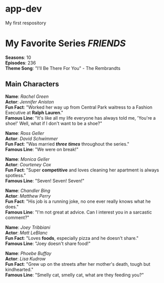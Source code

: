 # app-dev
My first respository

# My Favorite Series *FRIENDS*

**Seasons**: 10 <br>
**Episodes**: 236 <br>
**Theme Song**: "I'll Be There For You" - The Rembrandts <br>

## **Main Characters**

**Name**: *Rachel Green* <br>
**Actor**: *Jennifer Aniston* <br>
**Fun Fact**: "Worked her way up from Central Park waitress to a Fashion Executive at **Ralph Lauren**." <br>
**Famous Line**: "It's like all my life everyone has always told me, 'You're a shoe!' Well, what if I don't want to be a shoe?" <br>

**Name**: *Ross Geller* <br>
**Actor**: *David Schwimmer* <br>
**Fun Fact**: "Was married ***three times*** throughout the series." <br>
**Famous Line**: "We were on break!" <br>

**Name**: *Monica Geller* <br>
**Actor**: *Courteney Cox* <br>
**Fun Fact**:  "Super **competitive** and loves cleaning her apartment is always spotless." <br>
**Famous Line**: "Seven! Seven! Seven!" <br>

**Name**: *Chandler Bing* <br>
**Actor**: *Matthew Perry* <br>
**Fun Fact**:  "His job is a running joke, no one ever really knows what he does." <br>
**Famous Line**: "I'm not great at advice. Can I interest you in a sarcastic comment?" <br>

**Name**: *Joey Tribbiani* <br>
**Actor**: *Matt LeBlanc* <br>
**Fun Fact**:  "Loves **foods**, especially pizza and he doesn't share." <br>
**Famous Line**: "Joey doesn't share food!" <br>

**Name**: *Phoebe Buffay* <br>
**Actor**: *Lisa Kudrow* <br>
**Fun Fact**:  "Grew up on the streets after her mother's death, tough but kindhearted." <br>
**Famous Line**: "Smelly cat, smelly cat, what are they feeding you?" <br>
